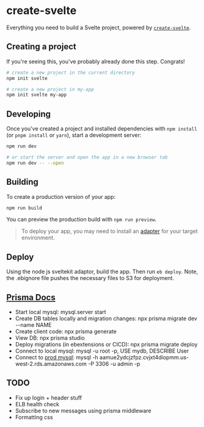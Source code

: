 # create-svelte

Everything you need to build a Svelte project, powered by [`create-svelte`](https://github.com/sveltejs/kit/tree/master/packages/create-svelte).

## Creating a project

If you're seeing this, you've probably already done this step. Congrats!

```bash
# create a new project in the current directory
npm init svelte

# create a new project in my-app
npm init svelte my-app
```

## Developing

Once you've created a project and installed dependencies with `npm install` (or `pnpm install` or `yarn`), start a development server:

```bash
npm run dev

# or start the server and open the app in a new browser tab
npm run dev -- --open
```

## Building

To create a production version of your app:

```bash
npm run build
```

You can preview the production build with `npm run preview`.

> To deploy your app, you may need to install an [adapter](https://kit.svelte.dev/docs/adapters) for your target environment.

## Deploy

Using the node js sveltekit adaptor, build the app. Then run `eb deploy`. Note, the .ebignore file pushes the necessary files to S3 for deployment.

## [Prisma Docs](https://www.prisma.io/docs/getting-started/setup-prisma/start-from-scratch/relational-databases)

* Start local mysql: mysql.server start 
* Create DB tables locally and migration changes: npx prisma migrate dev --name NAME
* Create client code: npx prisma generate
* View DB: npx prisma studio
* Deploy migrations (in ebextensions or CICD): npx prisma migrate deploy
* Connect to local mysql: mysql -u root -p, USE mydb, DESCRIBE User
* Connect to [prod mysql](https://stackoverflow.com/questions/8344057/connect-to-mysql-on-aws-from-local-machine): mysql -h aamue2ydcjzfpz.cvjxt4diopmm.us-west-2.rds.amazonaws.com -P 3306 -u admin -p

## TODO 

* Fix up login + header stuff
* ELB health check
* Subscribe to new messages using prisma middleware
* Formatting css